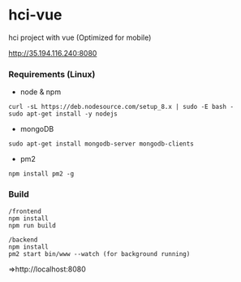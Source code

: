 # hci-vue
hci project with vue
(Optimized for mobile)

http://35.194.116.240:8080

### Requirements (Linux)

- node & npm
```
curl -sL https://deb.nodesource.com/setup_8.x | sudo -E bash -
sudo apt-get install -y nodejs
```

- mongoDB
```
sudo apt-get install mongodb-server mongodb-clients
```

- pm2
```
npm install pm2 -g
```

### Build

```
/frontend
npm install
npm run build

/backend
npm install 
pm2 start bin/www --watch (for background running)
```

=>http://localhost:8080

